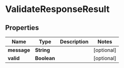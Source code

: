 # ValidateResponseResult

## Properties
Name | Type | Description | Notes
------------ | ------------- | ------------- | -------------
**message** | **String** |  |  [optional]
**valid** | **Boolean** |  |  [optional]

